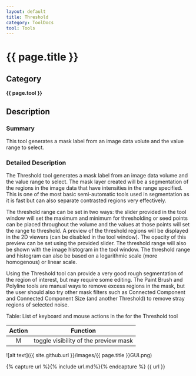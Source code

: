 ```yaml
---
layout: default
title: Threshold
category: ToolDocs 
tool: Tools
---
```


# {{ page.title }} 

## Category

**{{ page.tool }}**

## Description

### Summary

This tool generates a mask label from an image data volute and the value range to select. 

### Detailed Description

The Threshold tool generates a mask label from an image data volume and the value range to select. The mask layer created will be a segmentation of the regions in the image data that have intensities in the range specified. This is one of the most basic semi-automatic tools used in segmentation as it is fast but can also separate contrasted regions very effectively.

The threshold range can be set in two ways: the slider provided in the tool window will set the maximum and minimum for thresholding or seed points can be placed throughout the volume and the values at those points will set the range to threshold. A preview of the threshold regions will be displayed in the 2D viewers (can be disabled in the tool window). The opacity of this preview can be set using the provided slider. The threshold range will also be shown with the image histogram in the tool window. The threshold range and histogram can also be based on a logarithmic scale (more homogenous) or linear scale.

Using the Threshold tool can provide a very good rough segmentation of the region of interest, but may require some editing. The Paint Brush and Polyline tools are manual ways to remove excess regions in the mask, but the user should also try other mask filters such as Connected Component and Connected Component Size (and another Threshold) to remove stray regions of selected noise.

Table: List of keyboard and mouse actions in the for the Threshold tool

| Action | Function                              | 
| :----: | ------------------------------------- |
| M      | toggle visibility of the preview mask |

![alt text]({{ site.github.url }}/images/{{ page.title }}GUI.png)

{% capture url %}{% include url.md%}{% endcapture %}
{{ url }}
